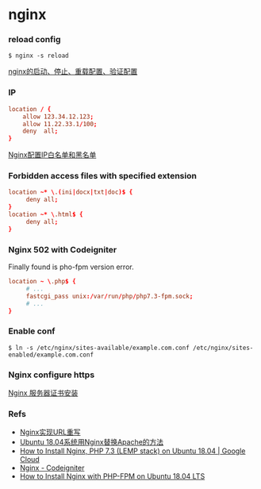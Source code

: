 # nginx

### reload config

`$ nginx -s reload`

[nginx的启动、停止、重载配置、验证配置](https://www.cnblogs.com/sea-stream/p/10201195.html)

### IP

```conf
location / {
    allow 123.34.12.123;
    allow 11.22.33.1/100;
    deny  all;
}
```

[Nginx配置IP白名单和黑名单](https://www.cnblogs.com/xiaozong/p/5683638.html)


### Forbidden access files with specified extension

```conf
location ~* \.(ini|docx|txt|doc)$ { 
     deny all;
} 
location ~* \.html$ {
     deny all;
}
```

### Nginx 502 with Codeigniter

Finally found is pho-fpm version error.

```conf
location ~ \.php$ {
     # ...
     fastcgi_pass unix:/var/run/php/php7.3-fpm.sock;
     # ...
}
```

### Enable conf

`$ ln -s /etc/nginx/sites-available/example.com.conf /etc/nginx/sites-enabled/example.com.conf`

### Nginx configure https

[Nginx 服务器证书安装](https://cloud.tencent.com/document/product/400/35244)

### Refs

- [Nginx实现URL重写](https://www.cnblogs.com/dalaoyang/p/10264919.html)
- [Ubuntu 18.04系统用Nginx替换Apache的方法](https://www.laozuo.org/14171.html)
- [How to Install Nginx, PHP 7.3 (LEMP stack) on Ubuntu 18.04 | Google Cloud](https://www.cloudbooklet.com/how-to-install-nginx-php-7-3-lemp-stack-on-ubuntu-18-04-google-cloud/)
- [Nginx - Codeigniter](https://www.nginx.com/resources/wiki/start/topics/recipes/codeigniter/)
- [How to Install Nginx with PHP-FPM on Ubuntu 18.04 LTS](https://tecadmin.net/install-nginx-php-fpm-ubuntu-18-04/)